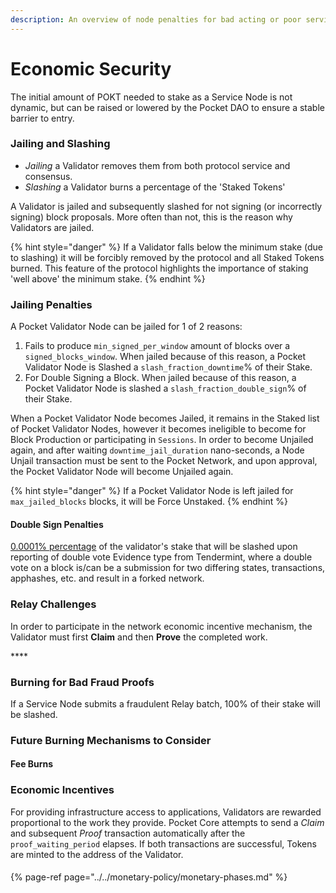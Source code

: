 ```yaml
---
description: An overview of node penalties for bad acting or poor service.
---
```


# Economic Security

 The initial amount of POKT needed to stake as a Service Node is not dynamic, but can be raised or lowered by the Pocket DAO to ensure a stable barrier to entry. 

### Jailing and Slashing

*  _Jailing_ a Validator removes them from both protocol service and consensus.
* _Slashing_ a Validator burns a percentage of the 'Staked Tokens'

A Validator is jailed and subsequently slashed for not signing \(or incorrectly signing\) block proposals. More often than not, this is the reason why Validators are jailed.

{% hint style="danger" %}
If a Validator falls below the minimum stake \(due to slashing\) it will be forcibly removed by the protocol and all Staked Tokens burned. This feature of the protocol highlights the importance of staking 'well above' the minimum stake.
{% endhint %}

### Jailing Penalties

A Pocket Validator Node can be jailed for 1 of 2 reasons:

1. Fails to produce `min_signed_per_window` amount of blocks over a `signed_blocks_window`. When jailed because of this reason, a Pocket Validator Node is Slashed a `slash_fraction_downtime`% of their Stake.
2. For Double Signing a Block. When jailed because of this reason, a Pocket Validator Node is slashed a `slash_fraction_double_sign`% of their Stake.

When a Pocket Validator Node becomes Jailed, it remains in the Staked list of Pocket Validator Nodes, however it becomes ineligible to become for Block Production or participating in `Sessions`. In order to become Unjailed again, and after waiting `downtime_jail_duration` nano-seconds, a Node Unjail transaction must be sent to the Pocket Network, and upon approval, the Pocket Validator Node will become Unjailed again.

{% hint style="danger" %}
If a Pocket Validator Node is left jailed for `max_jailed_blocks` blocks, it will be Force Unstaked.
{% endhint %}

#### Double Sign Penalties

[0.0001% percentage](https://forum.pokt.network/t/pup-1-change-slashfractiondoublesign-to-0-000001/273) of the validator's stake that will be slashed upon reporting of double vote Evidence type from Tendermint, where a double vote on a block is/can be a submission for two differing states, transactions, apphashes, etc. and result in a forked network. 

### Relay Challenges

In order to participate in the network economic incentive mechanism, the Validator must first **Claim** and then **Prove** the completed work. 

\*\*\*\*

### Burning for Bad Fraud Proofs

 If a Service Node submits a fraudulent Relay batch, 100% of their stake will be slashed.

### Future Burning Mechanisms to Consider

#### Fee Burns



### **Economic Incentives**

For providing infrastructure access to applications, Validators are rewarded proportional to the work they provide. Pocket Core attempts to send a _Claim_ and subsequent _Proof_ transaction automatically after the `proof_waiting_period` elapses. If both transactions are successful, Tokens are minted to the address of the Validator.

####  

{% page-ref page="../../monetary-policy/monetary-phases.md" %}

